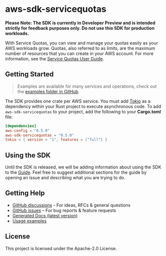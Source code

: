 # aws-sdk-servicequotas

**Please Note: The SDK is currently in Developer Preview and is intended strictly for
feedback purposes only. Do not use this SDK for production workloads.**

With Service Quotas, you can view and manage your quotas easily as your AWS workloads grow. Quotas, also referred to as limits, are the maximum number of resources that you can create in your AWS account. For more information, see the [Service Quotas User Guide](https://docs.aws.amazon.com/servicequotas/latest/userguide/).

## Getting Started

> Examples are available for many services and operations, check out the
> [examples folder in GitHub](https://github.com/awslabs/aws-sdk-rust/tree/main/examples).

The SDK provides one crate per AWS service. You must add [Tokio](https://crates.io/crates/tokio)
as a dependency within your Rust project to execute asynchronous code. To add `aws-sdk-servicequotas` to
your project, add the following to your **Cargo.toml** file:

```toml
[dependencies]
aws-config = "0.5.0"
aws-sdk-servicequotas = "0.5.0"
tokio = { version = "1", features = ["full"] }
```

## Using the SDK

Until the SDK is released, we will be adding information about using the SDK to the
[Guide](https://github.com/awslabs/aws-sdk-rust/blob/main/Guide.md). Feel free to suggest
additional sections for the guide by opening an issue and describing what you are trying to do.

## Getting Help

* [GitHub discussions](https://github.com/awslabs/aws-sdk-rust/discussions) - For ideas, RFCs & general questions
* [GitHub issues](https://github.com/awslabs/aws-sdk-rust/issues/new/choose) – For bug reports & feature requests
* [Generated Docs (latest version)](https://awslabs.github.io/aws-sdk-rust/)
* [Usage examples](https://github.com/awslabs/aws-sdk-rust/tree/main/examples)

## License

This project is licensed under the Apache-2.0 License.

